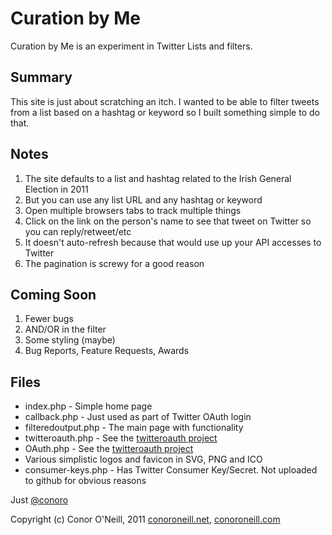 Curation by Me
==============
Curation by Me is an experiment in Twitter Lists and filters.

Summary
-------
This site is just about scratching an itch. I wanted to be able to filter tweets from a list based on a hashtag or keyword so I built something simple to do that.

Notes
-----
1. The site defaults to a list and hashtag related to the Irish General Election in 2011
2. But you can use any list URL and any hashtag or keyword
3. Open multiple browsers tabs to track multiple things
4. Click on the link on the person's name to see that tweet on Twitter so you can reply/retweet/etc
5. It doesn't auto-refresh because that would use up your API accesses to Twitter
6. The pagination is screwy for a good reason


Coming Soon
-----------
1. Fewer bugs
2. AND/OR in the filter
3. Some styling (maybe)
4. Bug Reports, Feature Requests, Awards

Files
-----
* index.php - Simple home page
* callback.php - Just used as part of Twitter OAuth login
* filteredoutput.php - The main page with functionality
* twitteroauth.php - See the [twitteroauth project](https://github.com/abraham/twitteroauth)
* OAuth.php - See the [twitteroauth project](https://github.com/abraham/twitteroauth)
* Various simplistic logos and favicon in SVG, PNG and ICO
* consumer-keys.php - Has Twitter Consumer Key/Secret. Not uploaded to github for obvious reasons

Just [@conoro](http://twitter.com/#!/conoro)

Copyright (c) Conor O'Neill, 2011
[conoroneill.net](http://conoroneill.net), [conoroneill.com](http://conoroneill.com)

